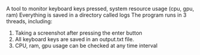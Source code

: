 A tool to monitor keyboard keys pressed, system resource usage (cpu, gpu, ram)
Everything is saved in a directory called logs
The program runs in 3 threads, including:
1. Taking a screenshot after pressing the enter button
2. All keyboard keys are saved in an output.txt file.
3. CPU, ram, gpu usage can be checked at any time interval